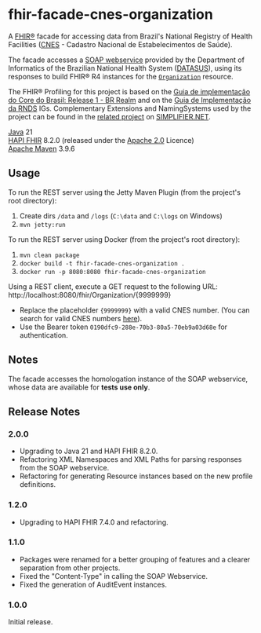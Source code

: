 # fhir-facade-cnes-organization
A [FHIR®](https://hl7.org/fhir/R4/index.html) facade for accessing data from Brazil's National Registry of Health Facilities ([CNES](https://cnes.datasus.gov.br/) - Cadastro Nacional de Estabelecimentos de Saúde).

The facade accesses a [SOAP webservice](https://datasus.saude.gov.br/wp-content/uploads/2019/12/Especificacao-Tecnica-para-Integracao-com-o-Cadastro-Nacional-de-Estabelecimentos-de-Sa%C3%BAde.pdf) provided by the Department of Informatics of the Brazilian National Health System ([DATASUS](https://datasus.saude.gov.br/)), using its responses to build FHIR® R4 instances for the [`Organization`](https://hl7.org/fhir/r4/organization.html) resource.

The FHIR® Profiling for this project is based on the [Guia de implementação do Core do Brasil: Release 1 - BR Realm](https://hl7.org.br/fhir/core/) and on the [Guia de Implementação da RNDS](https://rnds-fhir.saude.gov.br/) IGs. Complementary Extensions and NamingSystems used by the project can be found in the [related project](https://simplifier.net/fhir-facade-cnes-organization/~introduction) on [SIMPLIFIER.NET](https://simplifier.net/).

[Java](https://www.oracle.com/br/java/) 21  
[HAPI FHIR](https://hapifhir.io/hapi-fhir/) 8.2.0 (released under the [Apache 2.0](https://hapifhir.io/hapi-fhir/license.html) Licence)  
[Apache Maven](https://maven.apache.org/) 3.9.6

## Usage

To run the REST server using the Jetty Maven Plugin (from the project's root directory):
1. Create dirs `/data` and `/logs` (`C:\data` and `C:\logs` on Windows)
2. `mvn jetty:run`

To run the REST server using Docker (from the project's root directory):
1. `mvn clean package`
2. `docker build -t fhir-facade-cnes-organization .`
3. `docker run -p 8080:8080 fhir-facade-cnes-organization`

Using a REST client, execute a GET request to the following URL: http://localhost:8080/fhir/Organization/{9999999}
- Replace the placeholder `{9999999}` with a valid CNES number. (You can search for valid CNES numbers [here](https://cnes.datasus.gov.br/pages/estabelecimentos/consulta.jsp)).
- Use the Bearer token `0190dfc9-288e-70b3-80a5-70eb9a03d68e` for authentication.

## Notes
The facade accesses the homologation instance of the SOAP webservice, whose data are available for __tests use only__.

## Release Notes

### 2.0.0

- Upgrading to Java 21 and HAPI FHIR 8.2.0.
- Refactoring XML Namespaces and XML Paths for parsing responses from the SOAP webservice.
- Refactoring for generating Resource instances based on the new profile definitions.

### 1.2.0

- Upgrading to HAPI FHIR 7.4.0 and refactoring.

### 1.1.0

- Packages were renamed for a better grouping of features and a clearer separation from other projects.
- Fixed the "Content-Type" in calling the SOAP Webservice.
- Fixed the generation of AuditEvent instances.

### 1.0.0

Initial release.
